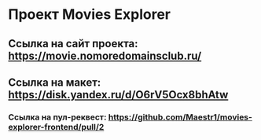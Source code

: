 # Проект Movies Explorer

## Ссылка на сайт проекта: https://movie.nomoredomainsclub.ru/

## Ссылка на макет: https://disk.yandex.ru/d/O6rV5Ocx8bhAtw

### Ссылка на пул-реквест: https://github.com/Maestr1/movies-explorer-frontend/pull/2
